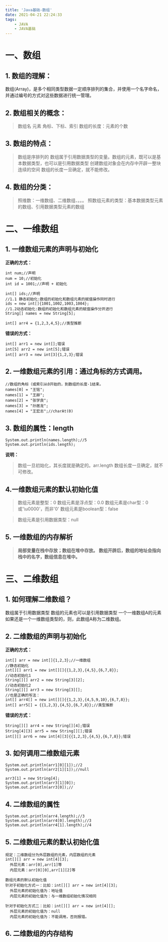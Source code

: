 ```yaml
---
title: 'Java基础-数组'
date: 2021-04-21 22:24:33
tags:
	- JAVA
	- JAVA基础
---
```


# 一、数组
## 1. 数组的理解：
数组(Array)，是多个相同类型数据一定顺序排列的集合，并使用一个名字命名，并通过编号的方式对这些数据进行统一管理。
<!-- more -->

## 2. 数组相关的概念：
>数组名
>元素
>角标、下标、索引
>数组的长度：元素的个数

## 3. 数组的特点：
>数组是序排列的
>数组属于引用数据类型的变量。数组的元素，既可以是基本数据类型，也可以是引用数据类型
>创建数组对象会在内存中开辟一整块连续的空间
>数组的长度一旦确定，就不能修改。

## 4. 数组的分类：
>照维数：一维数组、二维数组、。。。
>照数组元素的类型：基本数据类型元素的数组、引用数据类型元素的数组

# 二、一维数组
## 1. 一维数组元素的声明与初始化
**正确的方式：**

	int num;//声明
	num = 10;//初始化
	int id = 1001;//声明 + 初始化
		
	int[] ids;//声明
	//1.1 静态初始化:数组的初始化和数组元素的赋值操作同时进行
	ids = new int[]{1001,1002,1003,1004};
	//1.2动态初始化:数组的初始化和数组元素的赋值操作分开进行
	String[] names = new String[5];

	int[] arr4 = {1,2,3,4,5};//类型推断

**错误的方式：**

	int[] arr1 = new int[];错误
	int[5] arr2 = new int[5];错误
	int[] arr3 = new int[3]{1,2,3};错误

## 2. 一维数组元素的引用：通过角标的方式调用。

	//数组的角标（或索引从0开始的，到数组的长度-1结束。
	names[0] = "王铭";
	names[1] = "王赫";
	names[2] = "张学良";
	names[3] = "孙居龙";
	names[4] = "王宏志";//charAt(0)

## 3. 数组的属性：**length**


	System.out.println(names.length);//5
	System.out.println(ids.length);


**说明：**

>数组一旦初始化，其长度就是确定的。arr.length
>数组长度一旦确定，就不可修改。

## 4.一维数组元素的默认初始化值

> 数组元素是整型：0
> 数组元素是浮点型：0.0
> 数组元素是char型：0或'\u0000'，而非'0'
> 数组元素是boolean型：false
		  
> 数组元素是引用数据类型：null

## 5. 一维数组的内存解析
> **局部变量在栈中存放；数组在堆中存放。**
> **数组开辟后，数组的地址会指向栈中的名字，数组信息在堆中。**


# 三、二维数组
## 1. 如何理解二维数组？
数组属于引用数据类型
数组的元素也可以是引用数据类型
一个一维数组A的元素如果还是一个一维数组类型的，则，此数组A称为二维数组。

## 2. 二维数组的声明与初始化

**正确的方式：**

	int[] arr = new int[]{1,2,3};//一维数组
	//静态初始化
	int[][] arr1 = new int[][]{{1,2,3},{4,5},{6,7,8}};
	//动态初始化1
	String[][] arr2 = new String[3][2];
	//动态初始化2
	String[][] arr3 = new String[3][];
	//也是正确的写法：
	int[] arr4[] = new int[][]{{1,2,3},{4,5,9,10},{6,7,8}};
	int[] arr5[] = {{1,2,3},{4,5},{6,7,8}};//类型推断

**错误的方式：**

	String[][] arr4 = new String[][4];错误
	String[4][3] arr5 = new String[][];错误
	int[][] arr6 = new int[4][3]{{1,2,3},{4,5},{6,7,8}};错误

## 3. 如何调用二维数组元素


	System.out.println(arr1[0][1]);//2
	System.out.println(arr2[1][1]);//null
		
	arr3[1] = new String[4];
	System.out.println(arr3[1][0]);
	System.out.println(arr3[0]);//


## 4. 二维数组的属性

	System.out.println(arr4.length);//3
	System.out.println(arr4[0].length);//3
	System.out.println(arr4[1].length);//4

## 5. 二维数组元素的默认初始化值

	规定：二维数组分为外层数组的元素，内层数组的元素
	int[][] arr = new int[4][3];
	  外层元素：arr[0],arr[1]等
	  内层元素：arr[0][0],arr[1][2]等
	
	数组元素的默认初始化值 
	针对于初始化方式一：比如：int[][] arr = new int[4][3];
	  外层元素的初始化值为：地址值
	  内层元素的初始化值为：与一维数组初始化情况相同
	     
	针对于初始化方式二：比如：int[][] arr = new int[4][];
	  外层元素的初始化值为：null
	  内层元素的初始化值为：不能调用，否则报错。
## 6. 二维数组的内存结构